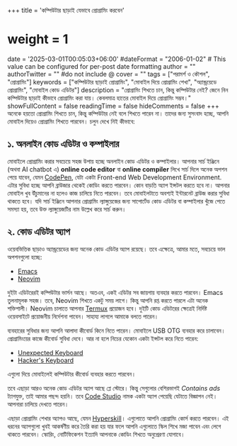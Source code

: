 +++
title = 'কম্পিউটার ছাড়াই যেভাবে প্রোগ্রামিং করবেন'
# weight = 1
date = '2025-03-01T00:05:03+06:00'
#dateFormat = "2006-01-02" # This value can be configured for per-post date formatting
author = ""
authorTwitter = "" #do not include @
cover = ""
tags = ["পরামর্শ ও কৌশল", "প্রোগ্রামিং"]
keywords = ["কম্পিউটার ছাড়াই প্রোগ্রামিং", "মোবাইল দিয়ে প্রোগ্রামিং শেখা", "অ্যান্ড্রয়েডে প্রোগ্রামিং", "মোবাইল কোড এডিটর"]
description = "প্রোগ্রামিং শিখতে চান, কিন্তু কম্পিউটার নেই? জেনে নিন কম্পিউটার ছাড়াই কীভাবে প্রোগ্রামিং করা যায়। কেবলমাত্র হাতের মোবাইল দিয়ে প্রোগ্রামিং সম্ভব।"
showFullContent = false
readingTime = false
hideComments = false
+++
অনেকে হয়তো প্রোগ্রামিং শিখতে চান, কিন্তু কম্পিউটার নেই বলে শিখতে পারেন না।  তাদের জন্য সুসংবাদ হচ্ছে, আপনি মোবাইল দিয়েও প্রোগ্রামিং শিখতে পারবেন। চলুন দেখে নিই কীভাবে:

## ১. অনলাইন কোড এডিটর ও কম্পাইলার

মোবাইলে প্রোগ্রামিং করার সবচেয়ে সহজ উপায় হচ্ছে অনলাইন কোড এডিটর ও কম্পাইলার। আপনার সার্চ ইঞ্জিনে (অথবা AI chatbot এ) __online code editor__ বা __online compiler__ লিখে সার্চ দিলে অনেক অপশন পেয়ে যাবেন, যেমন [CodePen](http://codepen.io/), যেটা একটা Front-end Web Development Environment. এটার সুবিধা হচ্ছে আপনি ব্রাউজার থেকেই কোডিং করতে পারবেন। কোন বাড়তি অ্যাপ ইন্সটল করতে হবে না। আপনার মোবাইল খুব উঁচুমানের না হলেও কাজ চালিয়ে নিতে পারবেন। তবে মোবাইলটাতে অবশ্যই ইন্টারনেট ব্রাউজ করার সুবিধা থাকতে হবে। যদি সার্চ ইঞ্জিনে আপনার প্রোগ্রামিং ল্যাঙ্গুয়েজের জন্য সাপোর্টেড কোড এডিটর বা কম্পাইলার খুঁজে পেতে সমস্যা হয়, তবে উক্ত ল্যাঙ্গুয়েজটির নাম উল্লেখ করে সার্চ করুন। 

## ২. কোড এডিটর অ্যাপ

ওয়েবভিত্তিক ছাড়াও অ্যান্ড্রয়েডের জন্য অনেক কোড এডিটর অ্যাপ রয়েছে। তবে এক্ষেত্রে, আমার মতে, সবচেয়ে ভাল অপশনগুলো হচ্ছে:

- [Emacs](https://f-droid.org/packages/org.gnu.emacs/)  
- [Neovim](https://github.com/neovim/neovim/blob/master/INSTALL.md#android)

দুইটা এডিটরেরই কম্পিউটার ভার্সন আছে। অতএব, একই এডিটর সব জায়গায় ব্যবহার করতে পারবেন। Emacs তুলনামূলক সহজ। তবে, Neovim শিখতে একটু সময় লাগে। কিন্তু আপনি রপ্ত করতে পারলে এটা অনেক শক্তিশালী। Neovim চালাতে আপনার [Termux](https://termux.com/) প্রয়োজন হবে। দুইটি কোড এডিটরের ক্ষেত্রেই নির্দিষ্ট ওয়েবসাইটে প্রয়োজনীয় নির্দেশনা পাবেন। সাহায্য লাগলে আমাকে বলতে পারেন।

ব্যবহারের সুবিধার জন্য আপনি আলাদা কীবোর্ড কিনে নিতে পারেন। মোবাইলে USB OTG ব্যবহার করে চালাবেন। প্রোগ্রামিংয়ের কাজে কীবোর্ড সুবিধা দেবে। আর না হলে নিচের যেকোন একটা ইন্সটল করে নিতে পারেন:

- [Unexpected Keyboard](https://f-droid.org/packages/juloo.keyboard2/)  
- [Hacker's Keyboard](https://github.com/klausw/hackerskeyboard)  

 এগুলো দিয়ে মোবাইলেই কম্পিউটার কীবোর্ড ব্যবহার করতে পারবেন।

তবে এছাড়া আরও অনেক কোড এডিটর অ্যাপ আছে প্লে স্টোরে। কিন্তু সেগুলোর বেশিরভাগই *Contains ads* ট্যাগযুক্ত, তাই আমার পছন্দ হয়নি। তবে [Code Studio](https://play.google.com/store/apps/details?id=com.alif.ide) নামক একটা অ্যাপ পেয়েছি যেটাতে বিজ্ঞাপন নেই। আপনারা চালিয়ে দেখতে পারেন।

এছাড়া প্রোগ্রামিং শেখার অ্যাপও আছে, যেমন [Hyperskill](https://play.google.com/store/apps/details?id=org.hyperskill.app.android)। এগুলোতে আপনি প্রোগ্রামিং কোর্স করতে পারবেন। এই ধরনের অ্যাপগুলো খুবই আকর্ষণীয় করে তৈরি করা হয় যার ফলে আপনি এগুলোতে স্কিল শিখে মজা পাবেন এবং লেগে থাকতে পারবেন। স্কোরিং, নোটিফিকেশন ইত্যাদি আপনাকে কোডিং শিখতে অনুপ্রেরণা যোগাবে।
